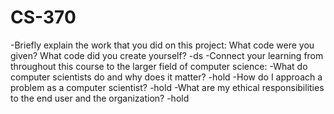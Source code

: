 # CS-370

-Briefly explain the work that you did on this project: What code were you given? What code did you create yourself?
  -ds
-Connect your learning from throughout this course to the larger field of computer science:
  -What do computer scientists do and why does it matter?
      -hold
  -How do I approach a problem as a computer scientist?
      -hold
  -What are my ethical responsibilities to the end user and the organization?
      -hold 
